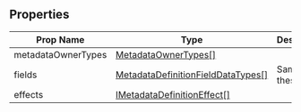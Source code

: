 ## Properties

| Prop Name | Type | Description |
| --------------------- | ------ | ------------------- |
| metadataOwnerTypes | [MetadataOwnerTypes[]](/Documentation/MetadataPlugin/MetadataOwnerTypes.md) | |
| fields | [MetadataDefinitionFieldDataTypes[]](/Documentation/MetadataPlugin/MetadataDefinitionFieldDataTypes.md) | Same with these |
| effects | [IMetadataDefinitionEffect[]](/Documentation/MetadataPlugin/IMetadataDefinitionEffect.md) |  |
